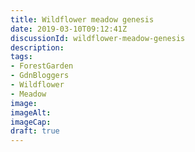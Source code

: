 ```yaml
---
title: Wildflower meadow genesis
date: 2019-03-10T09:12:41Z
discussionId: wildflower-meadow-genesis
description: 
tags: 
- ForestGarden
- GdnBloggers
- Wildflower
- Meadow
image: 
imageAlt: 
imageCap: 
draft: true
---
```


